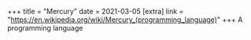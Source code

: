 +++
title = "Mercury"
date = 2021-03-05
[extra]
link = "https://en.wikipedia.org/wiki/Mercury_(programming_language)"
+++
A programming language

